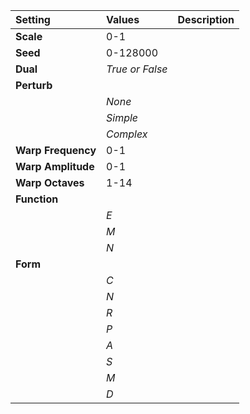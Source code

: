 | Setting | Values | Description |
| :--- | :--- | :--- |
| **Scale** | 0-1 ||
| **Seed** | 0-128000 ||
| **Dual** | *True or False* ||
| **Perturb** |||
| | *None* ||
| | *Simple* ||
| | *Complex* ||
| **Warp Frequency** | 0-1 ||
| **Warp Amplitude** | 0-1 ||
| **Warp Octaves** | 1-14 ||
| **Function** |||
| | *E* ||
| | *M* ||
| | *N* ||
| **Form** |||
| | *C* ||
| | *N* ||
| | *R* ||
| | *P* ||
| | *A* ||
| | *S* ||
| | *M* ||
| | *D* ||
